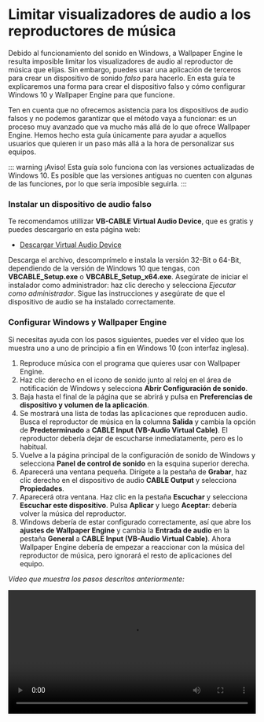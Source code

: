 # Limitar visualizadores de audio a los reproductores de música

Debido al funcionamiento del sonido en Windows, a Wallpaper Engine le resulta imposible limitar los visualizadores de audio al reproductor de música que elijas. Sin embargo, puedes usar una aplicación de terceros para crear un dispositivo de sonido *falso* para hacerlo. En esta guía te explicaremos una forma para crear el dispositivo falso y cómo configurar Windows 10 y Wallpaper Engine para que funcione.

Ten en cuenta que no ofrecemos asistencia para los dispositivos de audio falsos y no podemos garantizar que el método vaya a funcionar: es un proceso muy avanzado que va mucho más allá de lo que ofrece Wallpaper Engine. Hemos hecho esta guía únicamente para ayudar a aquellos usuarios que quieren ir un paso más allá a la hora de personalizar sus equipos.

::: warning
¡Aviso! Esta guía solo funciona con las versiones actualizadas de Windows 10. Es posible que las versiones antiguas no cuenten con algunas de las funciones, por lo que sería imposible seguirla.
:::

### Instalar un dispositivo de audio falso

Te recomendamos utillizar **VB-CABLE Virtual Audio Device**, que es gratis y puedes descargarlo en esta página web:

* [Descargar Virtual Audio Device](https://www.vb-audio.com/Cable/)

Descarga el archivo, descomprímelo e instala la versión 32-Bit o 64-Bit, dependiendo de la versión de Windows 10 que tengas, con **VBCABLE_Setup.exe** o **VBCABLE_Setup_x64.exe**. Asegúrate de iniciar el instalador como administrador: haz clic derecho y selecciona *Ejecutar como administrador*. Sigue las instrucciones y asegúrate de que el dispositivo de audio se ha instalado correctamente.

### Configurar Windows y Wallpaper Engine

Si necesitas ayuda con los pasos siguientes, puedes ver el vídeo que los muestra uno a uno de principio a fin en Windows 10 (con interfaz inglesa).

1. Reproduce música con el programa que quieres usar con Wallpaper Engine.
2. Haz clic derecho en el icono de sonido junto al reloj en el área de notificación de Windows y selecciona **Abrir Configuración de sonido**.
3. Baja hasta el final de la página que se abrirá y pulsa en **Preferencias de dispositivo y volumen de la aplicación**.
4. Se mostrará una lista de todas las aplicaciones que reproducen audio. Busca el reproductor de música en la columna **Salida** y cambia la opción de **Predeterminado** a **CABLE Input (VB-Audio Virtual Cable)**. El reproductor debería dejar de escucharse inmediatamente, pero es lo habitual.
5. Vuelve a la página principal de la configuración de sonido de Windows y selecciona **Panel de control de sonido** en la esquina superior derecha.
6. Aparecerá una ventana pequeña. Dirígete a la pestaña de **Grabar**, haz clic derecho en el dispositivo de audio **CABLE Output** y selecciona **Propiedades**.
7. Aparecerá otra ventana. Haz clic en la pestaña **Escuchar** y selecciona **Escuchar este dispositivo**. Pulsa **Aplicar** y luego **Aceptar**: debería volver la música del reproductor.
8. Windows debería de estar configurado correctamente, así que abre los **ajustes de Wallpaper Engine** y cambia la **Entrada de audio** en la pestaña **General** a **CABLE Input (VB-Audio Virtual Cable)**. Ahora Wallpaper Engine debería de empezar a reaccionar con la música del reproductor de música, pero ignorará el resto de aplicaciones del equipo.

*Vídeo que muestra los pasos descritos anteriormente:*

<video width="100%" controls>
  <source src="/videos/audioinputdevice.mp4" type="video/mp4">
  Your browser does not support the video tag.
</video>
